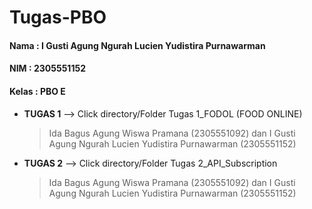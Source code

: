 # **Tugas-PBO**

#### Nama : I Gusti Agung Ngurah Lucien Yudistira Purnawarman
#### NIM : 2305551152
#### Kelas : PBO E

- **TUGAS 1**  --> Click directory/Folder Tugas 1_FODOL (FOOD ONLINE)
    > Ida Bagus Agung Wiswa Pramana (2305551092) dan I Gusti Agung Ngurah Lucien Yudistira Purnawarman (2305551152)

- **TUGAS 2**  --> Click directory/Folder Tugas 2_API_Subscription
    > Ida Bagus Agung Wiswa Pramana (2305551092) dan I Gusti Agung Ngurah Lucien Yudistira Purnawarman (2305551152)
